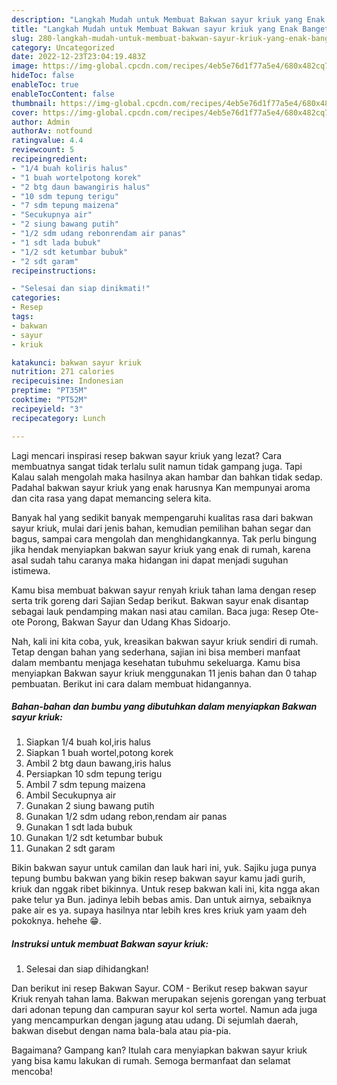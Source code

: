 ```yaml
---
description: "Langkah Mudah untuk Membuat Bakwan sayur kriuk yang Enak Banget, Buat Buka Puasa Enak Banget"
title: "Langkah Mudah untuk Membuat Bakwan sayur kriuk yang Enak Banget, Buat Buka Puasa Enak Banget"
slug: 280-langkah-mudah-untuk-membuat-bakwan-sayur-kriuk-yang-enak-banget-buat-buka-puasa-enak-banget
category: Uncategorized
date: 2022-12-23T23:04:19.483Z
image: https://img-global.cpcdn.com/recipes/4eb5e76d1f77a5e4/680x482cq70/bakwan-sayur-kriuk-foto-resep-utama.jpg
hideToc: false
enableToc: true
enableTocContent: false
thumbnail: https://img-global.cpcdn.com/recipes/4eb5e76d1f77a5e4/680x482cq70/bakwan-sayur-kriuk-foto-resep-utama.jpg
cover: https://img-global.cpcdn.com/recipes/4eb5e76d1f77a5e4/680x482cq70/bakwan-sayur-kriuk-foto-resep-utama.jpg
author: Admin
authorAv: notfound
ratingvalue: 4.4
reviewcount: 5
recipeingredient:
- "1/4 buah koliris halus"
- "1 buah wortelpotong korek"
- "2 btg daun bawangiris halus"
- "10 sdm tepung terigu"
- "7 sdm tepung maizena"
- "Secukupnya air"
- "2 siung bawang putih"
- "1/2 sdm udang rebonrendam air panas"
- "1 sdt lada bubuk"
- "1/2 sdt ketumbar bubuk"
- "2 sdt garam"
recipeinstructions:

- "Selesai dan siap dinikmati!"
categories:
- Resep
tags:
- bakwan
- sayur
- kriuk

katakunci: bakwan sayur kriuk 
nutrition: 271 calories
recipecuisine: Indonesian
preptime: "PT35M"
cooktime: "PT52M"
recipeyield: "3"
recipecategory: Lunch

---
```



Lagi mencari inspirasi resep bakwan sayur kriuk yang lezat? Cara membuatnya sangat tidak terlalu sulit namun tidak gampang juga. Tapi Kalau salah mengolah maka hasilnya akan hambar dan bahkan tidak sedap. Padahal bakwan sayur kriuk yang enak harusnya Kan mempunyai aroma dan cita rasa yang dapat memancing selera kita.


Banyak hal yang sedikit banyak mempengaruhi kualitas rasa dari bakwan sayur kriuk, mulai dari jenis bahan, kemudian pemilihan bahan segar dan bagus, sampai cara mengolah dan menghidangkannya. Tak perlu bingung jika hendak menyiapkan bakwan sayur kriuk yang enak di rumah, karena asal sudah tahu caranya maka hidangan ini dapat menjadi suguhan istimewa.

Kamu bisa membuat bakwan sayur renyah kriuk tahan lama dengan resep serta trik goreng dari Sajian Sedap berikut. Bakwan sayur enak disantap sebagai lauk pendamping makan nasi atau camilan. Baca juga: Resep Ote-ote Porong, Bakwan Sayur dan Udang Khas Sidoarjo.


Nah, kali ini kita coba, yuk, kreasikan bakwan sayur kriuk sendiri di rumah. Tetap dengan bahan yang sederhana, sajian ini bisa memberi manfaat dalam membantu menjaga kesehatan tubuhmu sekeluarga. Kamu bisa menyiapkan Bakwan sayur kriuk menggunakan 11 jenis bahan dan 0 tahap pembuatan. Berikut ini cara dalam membuat hidangannya.

<!--inarticleads1-->

##### Bahan-bahan dan bumbu yang dibutuhkan dalam menyiapkan Bakwan sayur kriuk:

1. Siapkan 1/4 buah kol,iris halus
1. Siapkan 1 buah wortel,potong korek
1. Ambil 2 btg daun bawang,iris halus
1. Persiapkan 10 sdm tepung terigu
1. Ambil 7 sdm tepung maizena
1. Ambil Secukupnya air
1. Gunakan 2 siung bawang putih
1. Gunakan 1/2 sdm udang rebon,rendam air panas
1. Gunakan 1 sdt lada bubuk
1. Gunakan 1/2 sdt ketumbar bubuk
1. Gunakan 2 sdt garam


Bikin bakwan sayur untuk camilan dan lauk hari ini, yuk. Sajiku juga punya tepung bumbu bakwan yang bikin resep bakwan sayur kamu jadi gurih, kriuk dan nggak ribet bikinnya. Untuk resep bakwan kali ini, kita ngga akan pake telur ya Bun. jadinya lebih bebas amis. Dan untuk airnya, sebaiknya pake air es ya. supaya hasilnya ntar lebih kres kres kriuk yam yaam deh pokoknya. hehehe 😁. 

<!--inarticleads2-->

##### Instruksi untuk membuat Bakwan sayur kriuk:


1. Selesai dan siap dihidangkan!

Dan berikut ini resep Bakwan Sayur. COM - Berikut resep bakwan sayur Kriuk renyah tahan lama. Bakwan merupakan sejenis gorengan yang terbuat dari adonan tepung dan campuran sayur kol serta wortel. Namun ada juga yang mencampurkan dengan jagung atau udang. Di sejumlah daerah, bakwan disebut dengan nama bala-bala atau pia-pia. 

Bagaimana? Gampang kan? Itulah cara menyiapkan bakwan sayur kriuk yang bisa kamu lakukan di rumah. Semoga bermanfaat dan selamat mencoba!
